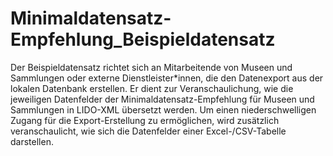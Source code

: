 # Minimaldatensatz-Empfehlung_Beispieldatensatz

Der Beispieldatensatz richtet sich an Mitarbeitende von Museen und Sammlungen oder externe Dienstleister*innen, die den Datenexport aus der lokalen Datenbank erstellen. Er dient zur Veranschaulichung, wie die jeweiligen Datenfelder der Minimaldatensatz-Empfehlung für Museen und Sammlungen in LIDO-XML übersetzt werden. Um einen niederschwelligen Zugang für die Export-Erstellung zu ermöglichen, wird zusätzlich veranschaulicht, wie sich die Datenfelder einer Excel-/CSV-Tabelle darstellen. 

